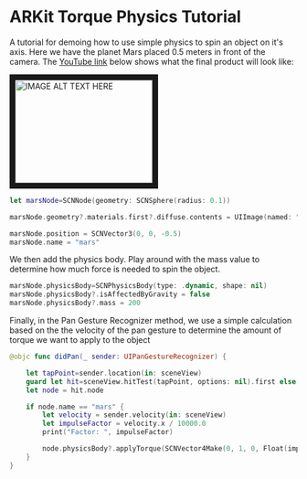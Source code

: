 #  ARKit Torque Physics Tutorial

A tutorial for demoing how to use simple physics to spin an object on it's axis. Here we have the planet Mars placed 0.5 meters in front of the camera. The <a href="http://www.youtube.com/watch?feature=player_embedded&v=HKnYzqgH-yM" target="_blank">YouTube link</a> below shows what the final product will look like:

<a href="http://www.youtube.com/watch?feature=player_embedded&v=HKnYzqgH-yM" target="_blank"><img src="http://img.youtube.com/vi/HKnYzqgH-yM/0.jpg" alt="IMAGE ALT TEXT HERE" width="240" height="180" border="10" /></a>

```swift
let marsNode=SCNNode(geometry: SCNSphere(radius: 0.1))

marsNode.geometry?.materials.first?.diffuse.contents = UIImage(named: "mars_material")

marsNode.position = SCNVector3(0, 0, -0.5)
marsNode.name = "mars"
```

We then add the physics body. Play around with the mass value to determine how much force is needed to spin the object.

```swift
marsNode.physicsBody=SCNPhysicsBody(type: .dynamic, shape: nil)
marsNode.physicsBody?.isAffectedByGravity = false
marsNode.physicsBody?.mass = 200
```
Finally, in the Pan Gesture Recognizer method, we use a simple calculation based on the the velocity of the pan gesture to determine the amount of torque we want to apply to the object

```swift
@objc func didPan(_ sender: UIPanGestureRecognizer) {

    let tapPoint=sender.location(in: sceneView)
    guard let hit=sceneView.hitTest(tapPoint, options: nil).first else { return }
    let node = hit.node

    if node.name == "mars" {
        let velocity = sender.velocity(in: sceneView)
        let impulseFactor = velocity.x / 10000.0
        print("Factor: ", impulseFactor)

        node.physicsBody?.applyTorque(SCNVector4Make(0, 1, 0, Float(impulseFactor)), asImpulse: true)
    }
}
```
